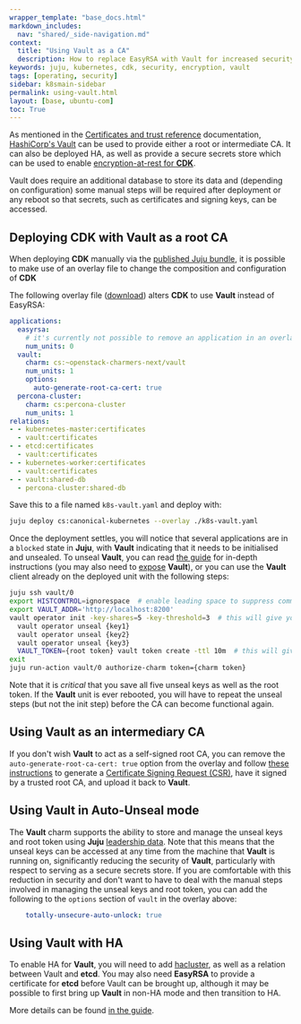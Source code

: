 ```yaml
---
wrapper_template: "base_docs.html"
markdown_includes:
  nav: "shared/_side-navigation.md"
context:
  title: "Using Vault as a CA"
  description: How to replace EasyRSA with Vault for increased security
keywords: juju, kubernetes, cdk, security, encryption, vault
tags: [operating, security]
sidebar: k8smain-sidebar
permalink: using-vault.html
layout: [base, ubuntu-com]
toc: True
---
```


As mentioned in the [Certificates and trust reference][certs-doc] documentation,
[HashiCorp's Vault][vault] can be used to provide either a root or intermediate CA. It can
also be deployed HA, as well as provide a secure secrets store which can be used to enable
[encryption-at-rest for **CDK**][encryption-doc].

Vault does require an additional database to store its data and (depending on
configuration) some manual steps will be required after deployment or any reboot so
that secrets, such as certificates and signing keys, can be accessed.

## Deploying CDK with Vault as a root CA

When deploying **CDK** manually via the [published Juju bundle][cdk-bundle], it is
possible to make use of an overlay file to change the composition and  configuration of
**CDK**

The following overlay file ([download][k8s-vault-yaml]) alters **CDK** to use **Vault**
instead of EasyRSA:

```yaml
applications:
  easyrsa:
    # it's currently not possible to remove an application in an overlay
    num_units: 0
  vault:
    charm: cs:~openstack-charmers-next/vault
    num_units: 1
    options:
      auto-generate-root-ca-cert: true
  percona-cluster:
    charm: cs:percona-cluster
    num_units: 1
relations:
- - kubernetes-master:certificates
  - vault:certificates
- - etcd:certificates
  - vault:certificates
- - kubernetes-worker:certificates
  - vault:certificates
- - vault:shared-db
  - percona-cluster:shared-db
```

Save this to a file named `k8s-vault.yaml` and deploy with:

```bash
juju deploy cs:canonical-kubernetes --overlay ./k8s-vault.yaml
```

Once the deployment settles, you will notice that several applications are in a
`blocked` state in **Juju**, with **Vault** indicating that it needs to be initialised
and unsealed. To unseal **Vault**, you can read [the guide][vault-guide-unseal] for
in-depth instructions (you may also need to [expose][] **Vault**), or you can use
the **Vault** client already on the deployed unit with the following steps:

```bash
juju ssh vault/0
export HISTCONTROL=ignorespace  # enable leading space to suppress command history
export VAULT_ADDR='http://localhost:8200'
vault operator init -key-shares=5 -key-threshold=3  # this will give you 5 keys and a root token
  vault operator unseal {key1}
  vault operator unseal {key2}
  vault operator unseal {key3}
  VAULT_TOKEN={root token} vault token create -ttl 10m  # this will give you a token to auth the charm
exit
juju run-action vault/0 authorize-charm token={charm token}
```

Note that it is _critical_ that you save all five unseal keys as well as the
root token.  If the **Vault** unit is ever rebooted, you will have to repeat the
unseal steps (but not the init step) before the CA can become functional again.

## Using Vault as an intermediary CA

If you don't wish **Vault** to act as a self-signed root CA, you can remove the
`auto-generate-root-ca-cert: true` option from the overlay and follow [these
instructions][vault-guide-csr] to generate a
[Certificate Signing Request (CSR)][csr], have it signed by a trusted root CA, and upload it
back to **Vault**.

## Using Vault in Auto-Unseal mode

The **Vault** charm supports the ability to store and manage the unseal keys and
root token using **Juju** [leadership data][leadership]. Note that this means that
the unseal keys can be accessed at any time from the machine that **Vault** is
running on, significantly reducing the security of **Vault**, particularly with
respect to serving as a secure secrets store. If you are comfortable with this
reduction in security and don't want to have to deal with the manual steps
involved in managing the unseal keys and root token, you can add the following
to the `options` section of `vault` in the overlay above:

```yaml
    totally-unsecure-auto-unlock: true
```

## Using Vault with HA

To enable HA for **Vault**, you will need to add [hacluster][], as well as a
relation between Vault and **etcd**. You may also need **EasyRSA** to provide a
certificate for **etcd** before Vault can be brought up, although it may be
possible to first bring up **Vault** in non-HA mode and then transition to HA.

More details can be found [in the guide][vault-guide-ha].


<!-- LINKS -->
[k8s-vault-yaml]: https://raw.githubusercontent.com/juju-solutions/kubernetes-docs/master/assets/k8s-vault.yaml
[certs-doc]: /kubernetes/docs/certs-and-trust
[encryption-doc]: /kubernetes/docs/encryption-at-rest
[vault]: https://www.vaultproject.io
[expose]: https://docs.jujucharms.com/stable/en/charms-deploying#exposing-deployed-applications
[hacluster]: https://jujucharms.com/hacluster/
[vault-guide-csr]: https://docs.openstack.org/project-deploy-guide/charm-deployment-guide/latest/app-certificate-management.html
[vault-guide-unseal]: https://docs.openstack.org/project-deploy-guide/charm-deployment-guide/latest/app-vault.html#initialize-and-unseal-vault
[vault-guide-ha]: https://docs.openstack.org/project-deploy-guide/charm-deployment-guide/latest/app-vault.html#enabling-ha
[csr]: https://en.wikipedia.org/wiki/Certificate_signing_request
[leadership]: https://docs.jujucharms.com/stable/en/authors-charm-leadership
[cdk-bundle]: https://jujucharms.com/canonical-kubernetes
